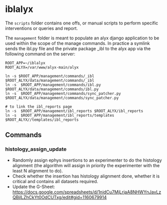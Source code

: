 # iblalyx

The `scripts` folder contains one offs, or manual scripts to perform specific interventions or queries and report.

The `management` folder is meant to populate an alyx django application to be used within the scope of the manage commands.
In practice a symlink sends the ibl.py file and the private package _ibl to the alyx app via the following command on the server:

```
ROOT_APP=~/iblalyx
ROOT_ALYX=/var/www/alyx-main/alyx

ln -s $ROOT_APP/management/commands/_ibl $ROOT_ALYX/data/management/commands/_ibl
ln -s  $ROOT_APP/management/commands/ibl.py $ROOT_ALYX/data/management/commands/ibl.py
ln -s  $ROOT_APP/management/commands/sync_patcher.py $ROOT_ALYX/data/management/commands/sync_patcher.py

# to link the ibl_reports page
ln -s  $ROOT_APP/management/ibl_reports $ROOT_ALYX/ibl_reports
ln -s  $ROOT_APP/management/ibl_reports/templates $ROOT_ALYX//templates/ibl_reports
```

## Commands

### histology_assign_update
- Randomly assign ephys insertions to an experimenter to do the histology alignment (the algorithm will assign in priority the experimenter with the least N alignment to do).
- Check whether the insertion has histology alignment done, whether it is critical and contains all datasets required.
- Update the G-Sheet: https://docs.google.com/spreadsheets/d/1nidCu7MjLrjaA8NHWYnJavLzQBjILZhCkYt0OdCUTxg/edit#gid=1160679914
